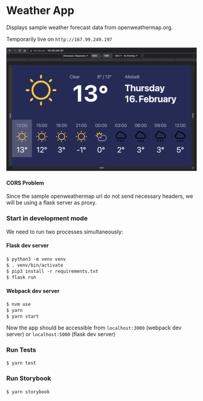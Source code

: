 # Weather App
  Displays sample weather forecast data from openweathermap.org.

  Temporarily live on ```http://167.99.249.197```

<img src="https://github.com/bilgeonceken/weather/blob/main/screenshots/screenshot.png" width="520">

#### CORS Problem
Since the sample openweathermap url do not send necessary headers, we will be using a flask server as proxy.
###  Start in development mode

We need to run two processes simultaneously:

#### Flask dev server
```
$ python3 -m venv venv
$ . venv/bin/activate
$ pip3 install -r requirements.txt
$ flask run
```

#### Webpack dev server
```
$ nvm use
$ yarn
$ yarn start
```

Now the app should be accessible from ```localhost:3000``` (webpack dev server) or ```localhost:5000``` (flask dev server)
###  Run Tests
```
$ yarn test
```
###  Run Storybook
```
$ yarn storybook
```

